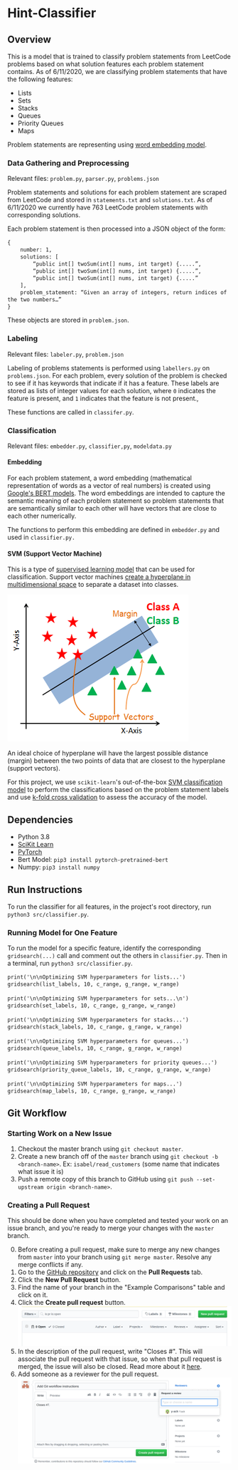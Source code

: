 # Hint-Classifier

## Overview 

This is a model that is trained to classify problem statements from LeetCode problems based on what solution features each problem statement contains.
As of 6/11/2020, we are classifying problem statements that have the following features:

* Lists
* Sets
* Stacks
* Queues
* Priority Queues
* Maps

Problem statements are representing using [word embedding model](https://towardsdatascience.com/nlp-extract-contextualized-word-embeddings-from-bert-keras-tf-67ef29f60a7b).

### Data Gathering and Preprocessing

Relevant files: `problem.py`, `parser.py`, `problems.json`

Problem statements and solutions for each problem statement are scraped from LeetCode and stored in `statements.txt` and `solutions.txt`.
As of 6/11/2020 we currently have 763 LeetCode problem statements with corresponding solutions.

Each problem statement is then processed into a JSON object of the form: 

```
{
	number: 1,
	solutions: [
		“public int[] twoSum(int[] nums, int target) {.....”,
		“public int[] twoSum(int[] nums, int target) {.....”,
		“public int[] twoSum(int[] nums, int target) {.....”
	],
	problem_statement: “Given an array of integers, return indices of the two numbers…”
}
```

These objects are stored in `problem.json`.


### Labeling

Relevant files: `labeler.py`, `problem.json`

Labeling of problems statements is performed using `labellers.py` on `problems.json`. 
For each problem, every solution of the problem is checked to see if it has keywords that indicate if it has a feature.
These labels are stored as lists of integer values for each solution, where `0` indicates the feature is present, and `1` indicates that the feature is not present.,

These functions are called in `classifer.py`. 


### Classification

Relevant files: `embedder.py`, `classifier,py`, `modeldata.py`

#### Embedding 

For each problem statement, a word embedding (mathematical representation of words as a vector of real numbers) is created using [Google's BERT models](https://towardsdatascience.com/nlp-extract-contextualized-word-embeddings-from-bert-keras-tf-67ef29f60a7b).
The word embeddings are intended to capture the semantic meaning of each problem statement so problem statements that are semantically similar to each other will have vectors that are close to each other numerically.

The functions to perform this embedding are defined in `embedder.py` and used in `classifier.py.`

#### SVM (Support Vector Machine)

This is a type of [supervised learning model](https://en.wikipedia.org/wiki/Supervised_learning) that can be used for classification.
Support vector machines [create a hyperplane in multidimensional space](https://www.youtube.com/watch?v=3liCbRZPrZA&feature=emb_logo) to separate a dataset into classes.

![Example of SVM](docs/svm-example.png)

An ideal choice of hyperplane will have the largest possible distance (margin) between the two points of data that are closest to the hyperplane (support vectors).

For this project, we use `scikit-learn`'s out-of-the-box [SVM classification model](https://scikit-learn.org/stable/modules/svm.html) to perform the classifications based on the problem statement labels and use [k-fold cross validation](https://en.wikipedia.org/wiki/Cross-validation_(statistics)#k-fold_cross-validation) to assess the accuracy of the model.


## Dependencies

* Python 3.8
* [SciKit Learn](https://scikit-learn.org/stable/install.html)
* [PyTorch](https://pytorch.org/get-started/locally/)
* Bert Model: `pip3 install pytorch-pretrained-bert`
* Numpy: `pip3 install numpy`

## Run Instructions

To run the classifier for all features, in the project's root directory, run `python3 src/classifier.py`. 

### Running Model for One Feature

To run the model for a specific feature, identify the corresponding `gridsearch(...)` call and comment out the others in `classifier.py`.
Then in a terminal, run `python3 src/classifier.py`.

```python3
print('\n\nOptimizing SVM hyperparameters for lists...')
gridsearch(list_labels, 10, c_range, g_range, w_range)

print('\n\nOptimizing SVM hyperparameters for sets...\n')
gridsearch(set_labels, 10, c_range, g_range, w_range)

print('\n\nOptimizing SVM hyperparameters for stacks...')
gridsearch(stack_labels, 10, c_range, g_range, w_range)

print('\n\nOptimizing SVM hyperparameters for queues...')
gridsearch(queue_labels, 10, c_range, g_range, w_range)

print('\n\nOptimizing SVM hyperparameters for priority queues...')
gridsearch(priority_queue_labels, 10, c_range, g_range, w_range)

print('\n\nOptimizing SVM hyperparameters for maps...')
gridsearch(map_labels, 10, c_range, g_range, w_range)
```

## Git Workflow

### Starting Work on a New Issue

1. Checkout the master branch using `git checkout master`.
2. Create a new branch off of the `master` branch using `git checkout -b <branch-name>`. Ex: `isabel/read_customers` (some name that indicates what issue it is)
3. Push a remote copy of this branch to GitHub using `git push --set-upstream origin <branch-name>`.


### Creating a Pull Request
This should be done when you have completed and tested your work on an issue branch, and you're ready to merge your changes with the `master` branch.

0. Before creating a pull request, make sure to merge any new changes from `master` into your branch using `git merge master`. Resolve any merge conflicts if any.
1. Go to the [GitHub repository](https://github.com/hollowsunsets/MovieStoreDatabase) and click on the **Pull Requests** tab.
2. Click the **New Pull Request** button.
3. Find the name of your branch in the "Example Comparisons" table and click on it.
4. Click the **Create pull request** button.
![Example of pull request UI 1](docs/pull-request-header.png)
5. In the description of the pull request, write "Closes #<Issue Number>". This will associate the pull request with that issue, so when that pull request is merged, the issue will also be closed. Read more about it [here](https://help.github.com/en/github/managing-your-work-on-github/linking-a-pull-request-to-an-issue).
6. Add someone as a reviewer for the pull request.
![Example of pull request UI 2](docs/pull-request-desc.png)
